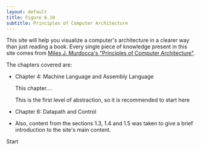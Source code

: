 ```yaml
---
layout: default
title: Figure 6.10
subtitle: Principles of Computer Architecture
---
```


This site will help you visualize a computer's architecture in a clearer way than just reading a book. Every single piece of knowledge present in this site comes from [Miles J. Murdocca's "Principles of Computer Architecture"](http://academicos.azc.uam.mx/oan/lac/Murdocca_en.pdf).

The chapters covered are:

* Chapter 4: Machine Language and Assembly Language
    
    This chapter....
    
    This is the first level of abstraction, so it is recommended to start here

* Chapter 6: Datapath and Control

    
* Also, content from the sections 1.3, 1.4 and 1.5 was taken to give a brief introduction to the site's main content.

<footer>
  <a onclick="load(14)" class="button">Start</a>
</footer>